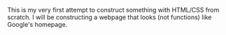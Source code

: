This is my very first attempt to construct something with HTML/CSS from scratch. I will be constructing a webpage that looks (not functions) like Google's homepage.
